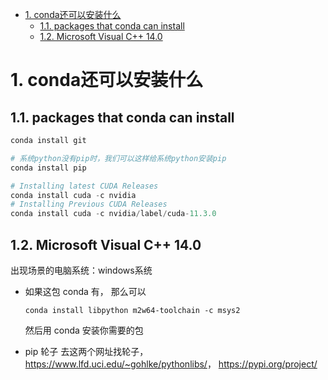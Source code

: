 - [1. conda还可以安装什么](#1-conda还可以安装什么)
  - [1.1. packages that conda can install](#11-packages-that-conda-can-install)
  - [1.2. Microsoft Visual C++ 14.0](#12-microsoft-visual-c-140)

# 1. conda还可以安装什么

## 1.1. packages that conda can install

```python
conda install git

# 系统python没有pip时，我们可以这样给系统python安装pip
conda install pip

# Installing latest CUDA Releases
conda install cuda -c nvidia
# Installing Previous CUDA Releases
conda install cuda -c nvidia/label/cuda-11.3.0
```



## 1.2. Microsoft Visual C++ 14.0 

出现场景的电脑系统：windows系统

- 如果这包 conda 有， 那么可以
  ```
  conda install libpython m2w64-toolchain -c msys2
  ```
  然后用 conda 安装你需要的包

- pip 轮子
  去这两个网址找轮子，<https://www.lfd.uci.edu/~gohlke/pythonlibs/>， <https://pypi.org/project/>